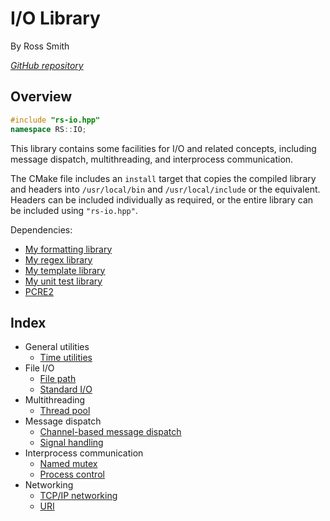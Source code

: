 # I/O Library

By Ross Smith

_[GitHub repository](https://github.com/CaptainCrowbar/rs-io)_

## Overview

```c++
#include "rs-io.hpp"
namespace RS::IO;
```

This library contains some facilities for I/O and related concepts, including
message dispatch, multithreading, and interprocess communication.

The CMake file includes an `install` target that copies the compiled library
and headers into `/usr/local/bin` and `/usr/local/include` or the equivalent.
Headers can be included individually as required, or the entire library can
be included using `"rs-io.hpp"`.

Dependencies:

* [My formatting library](https://github.com/CaptainCrowbar/rs-format)
* [My regex library](https://github.com/CaptainCrowbar/rs-regex)
* [My template library](https://github.com/CaptainCrowbar/rs-tl)
* [My unit test library](https://github.com/CaptainCrowbar/rs-unit-test)
* [PCRE2](http://www.pcre.org/)

## Index

* General utilities
    * [Time utilities](time.html)
* File I/O
    * [File path](path.html)
    * [Standard I/O](stdio.html)
* Multithreading
    * [Thread pool](thread-pool.html)
* Message dispatch
    * [Channel-based message dispatch](channel.html)
    * [Signal handling](signal.html)
* Interprocess communication
    * [Named mutex](named-mutex.html)
    * [Process control](process.html)
* Networking
    * [TCP/IP networking](net.html)
    * [URI](uri.html)
